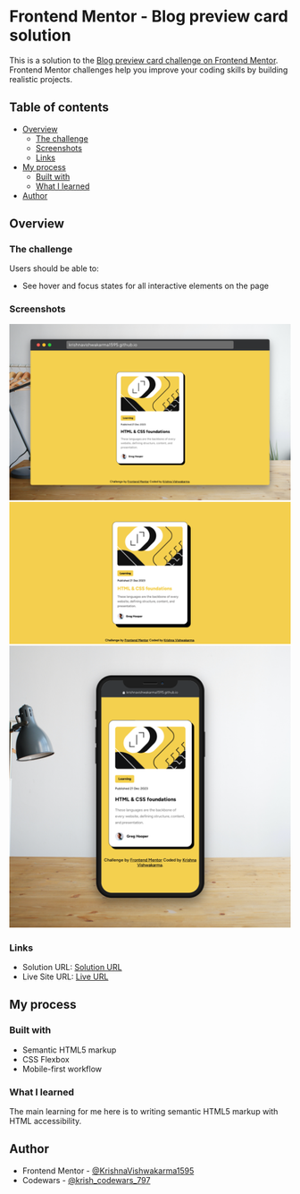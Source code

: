 # Frontend Mentor - Blog preview card solution

This is a solution to the [Blog preview card challenge on Frontend Mentor](https://www.frontendmentor.io/challenges/blog-preview-card-ckPaj01IcS). Frontend Mentor challenges help you improve your coding skills by building realistic projects.  

## Table of contents

- [Overview](#overview)
  - [The challenge](#the-challenge)
  - [Screenshots](#screenshots)
  - [Links](#links)
- [My process](#my-process)
  - [Built with](#built-with)
  - [What I learned](#what-i-learned)  
- [Author](#author)

## Overview

### The challenge

Users should be able to:

- See hover and focus states for all interactive elements on the page

### Screenshots

![](./screenshot-desktop-view.png)
![](./screenshot-active-state.png)
![](./screenshot-mobile-view.png)

### Links

- Solution URL: [Solution URL](https://www.frontendmentor.io/solutions/responsive-faq-accordion-card-pGZLp4uYti)
- Live Site URL: [Live URL](https://krishnavishwakarma1595.github.io/frontend-mentor/Newbie/faq-accordion-card/)

## My process

### Built with

- Semantic HTML5 markup
- CSS Flexbox
- Mobile-first workflow

### What I learned

The main learning for me here is to writing semantic HTML5 markup with HTML accessibility.

## Author

- Frontend Mentor - [@KrishnaVishwakarma1595](https://www.frontendmentor.io/profile/KrishnaVishwakarma1595)
- Codewars - [@krish_codewars_797](https://www.codewars.com/users/krish_codewars_797)